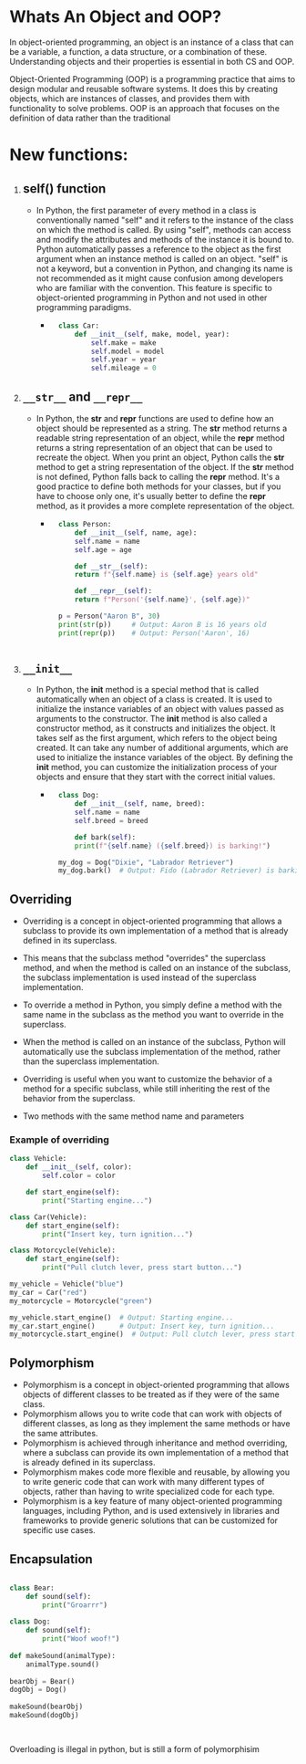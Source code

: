 

# Whats An Object and OOP?

In object-oriented programming, an object is an instance of a class that can be a variable, a function, a data structure, or a combination of these. Understanding objects and their properties is essential in both CS and OOP.

Object-Oriented Programming (OOP) is a programming practice that aims to design modular and reusable software systems. It does this by creating objects, which are instances of classes, and provides them with functionality to solve problems. OOP is an approach that focuses on the definition of data rather than the traditional 

# New functions:

1. ## self() function
	- In Python, the first parameter of every method in a class is conventionally named "self" and it refers to the instance of the class on which the method is called. By using "self", methods can access and modify the attributes and methods of the instance it is bound to. Python automatically passes a reference to the object as the first argument when an instance method is called on an object. "self" is not a keyword, but a convention in Python, and changing its name is not recommended as it might cause confusion among developers who are familiar with the convention. This feature is specific to object-oriented programming in Python and not used in other programming paradigms.
 

		- ```python
			class Car:
				def __init__(self, make, model, year):
					self.make = make
					self.model = model
					self.year = year
					self.mileage = 0

2. ## ```__str__``` and ```__repr__```
	
	- In Python, the __str__ and __repr__ functions are used to define how an object should be represented as a string. The __str__ method returns a readable string representation of an object, while the __repr__ method returns a string representation of an object that can be used to recreate the object. When you print an object, Python calls the __str__ method to get a string representation of the object. If the __str__ method is not defined, Python falls back to calling the __repr__ method. It's a good practice to define both methods for your classes, but if you have to choose only one, it's usually better to define the __repr__ method, as it provides a more complete representation of the object.
		
		- ```python
			class Person:
			    def __init__(self, name, age):
				self.name = name
				self.age = age

			    def __str__(self):
				return f"{self.name} is {self.age} years old"

			    def __repr__(self):
				return f"Person('{self.name}', {self.age})"

			p = Person("Aaron B", 30)
			print(str(p))     # Output: Aaron B is 16 years old
			print(repr(p))    # Output: Person('Aaron', 16)
  
3. ## ```__init__```
	
	- In Python, the __init__ method is a special method that is called automatically when an object of a class is created. It is used to initialize the instance variables of an object with values passed as arguments to the constructor. The __init__ method is also called a constructor method, as it constructs and initializes the object. It takes self as the first argument, which refers to the object being created. It can take any number of additional arguments, which are used to initialize the instance variables of the object. By defining the __init__ method, you can customize the initialization process of your objects and ensure that they start with the correct initial values.
	 	
		- ```python 
		 	class Dog:
			    def __init__(self, name, breed):
				self.name = name
				self.breed = breed

			    def bark(self):
				print(f"{self.name} ({self.breed}) is barking!")

			my_dog = Dog("Dixie", "Labrador Retriever")
			my_dog.bark()  # Output: Fido (Labrador Retriever) is barking!

			```
## Overriding

- Overriding is a concept in object-oriented programming that allows a subclass to provide its own implementation of a method that is already defined in its superclass.

- This means that the subclass method "overrides" the superclass method, and when the method is called on an instance of the subclass, the subclass implementation is used instead of the superclass implementation.

- To override a method in Python, you simply define a method with the same name in the subclass as the method you want to override in the superclass.

- When the method is called on an instance of the subclass, Python will automatically use the subclass implementation of the method, rather than the superclass implementation.

- Overriding is useful when you want to customize the behavior of a method for a specific subclass, while still inheriting the rest of the behavior from the superclass.

- Two methods with the same method name and parameters

### Example of overriding
```python
class Vehicle:
    def __init__(self, color):
        self.color = color

    def start_engine(self):
        print("Starting engine...")

class Car(Vehicle):
    def start_engine(self):
        print("Insert key, turn ignition...")

class Motorcycle(Vehicle):
    def start_engine(self):
        print("Pull clutch lever, press start button...")

my_vehicle = Vehicle("blue")
my_car = Car("red")
my_motorcycle = Motorcycle("green")

my_vehicle.start_engine()  # Output: Starting engine...
my_car.start_engine()      # Output: Insert key, turn ignition...
my_motorcycle.start_engine()  # Output: Pull clutch lever, press start button...

```

## Polymorphism 

- Polymorphism is a concept in object-oriented programming that allows objects of different classes to be treated as if they were of the same class.
- Polymorphism allows you to write code that can work with objects of different classes, as long as they implement the same methods or have the same attributes.
- Polymorphism is achieved through inheritance and method overriding, where a subclass can provide its own implementation of a method that is already defined in its superclass.
- Polymorphism makes code more flexible and reusable, by allowing you to write generic code that can work with many different types of objects, rather than having to write specialized code for each type.
- Polymorphism is a key feature of many object-oriented programming languages, including Python, and is used extensively in libraries and frameworks to provide generic solutions that can be customized for specific use cases.

## Encapsulation

 

```python

class Bear:
    def sound(self):
        print("Groarrr")
 
class Dog:
    def sound(self):
        print("Woof woof!")
 
def makeSound(animalType):
    animalType.sound()
    
bearObj = Bear()
dogObj = Dog()
 
makeSound(bearObj)
makeSound(dogObj)
   
   ```
   
 ```p

```
 Overloading is illegal in python, but is still a form of polymorphisim
 




    
